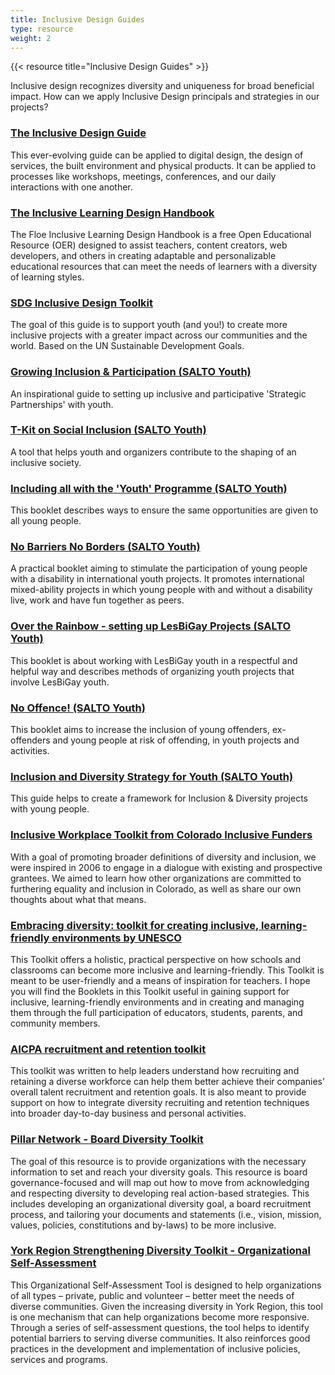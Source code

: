 ```yaml
---
title: Inclusive Design Guides
type: resource
weight: 2
---
```

{{< resource title="Inclusive Design Guides" >}}

<p class="resource-intro">Inclusive design recognizes diversity and uniqueness for broad beneficial impact. How can we apply Inclusive Design principals and strategies in our projects?</p>

### [The Inclusive Design Guide](https://guide.inclusivedesign.ca/)

This ever-evolving guide can be applied to digital design, the design of services, the built environment and physical products. It can be applied to processes like workshops, meetings, conferences, and our daily interactions with one another.

### [The Inclusive Learning Design Handbook](https://handbook.floeproject.org/)

The Floe Inclusive Learning Design Handbook is a free Open Educational Resource (OER) designed to assist teachers, content creators, web developers, and others in creating adaptable and personalizable educational resources that can meet the needs of learners with a diversity of learning styles.

### [SDG Inclusive Design Toolkit](https://research.tigweb.org/cristian/sdgid/)

The goal of this guide is to support youth (and you!) to create more inclusive projects with a greater impact across our communities and the world. Based on the UN Sustainable Development Goals.

### [Growing Inclusion & Participation (SALTO Youth)](https://www.salto-youth.net/downloads/4-17-3094/GrowingInclusionParticipation.pdf)

An inspirational guide to setting up inclusive and participative 'Strategic Partnerships' with youth.

### [T-Kit on Social Inclusion (SALTO Youth)](https://www.salto-youth.net/downloads/4-17-402/tkit%20Social%20Inclusion.pdf)

A tool that helps youth and organizers contribute to the shaping of an inclusive society.

### [Including all with the 'Youth' Programme (SALTO Youth)](https://www.salto-youth.net/downloads/4-17-801/IncludingAll.pdf])

This booklet describes ways to ensure the same opportunities are given to all young people.

### [No Barriers No Borders (SALTO Youth)](https://www.salto-youth.net/rc/inclusion/inclusionpublications/nobarriers/)

A practical booklet aiming to stimulate the participation of young people with a disability in international youth projects. It promotes international mixed-ability projects in which young people with and without a disability live, work and have fun together as peers.

### [Over the Rainbow - setting up LesBiGay Projects (SALTO Youth)](https://www.salto-youth.net/rc/inclusion/inclusionpublications/overtherainbow/)

This booklet is about working with LesBiGay youth in a respectful and helpful way and describes methods of organizing youth projects that involve LesBiGay youth.

### [No Offence! (SALTO Youth)](https://www.salto-youth.net/rc/inclusion/inclusionpublications/nooffence/)

This booklet aims to increase the inclusion of young offenders, ex-offenders and young people at risk of offending, in youth projects and activities.

### [Inclusion and Diversity Strategy for Youth (SALTO Youth)](https://www.salto-youth.net/downloads/4-17-3103/InclusionAndDiversityStrategy.pdf)

This guide helps to create a framework for Inclusion & Diversity projects with young people.

### [Inclusive Workplace Toolkit from Colorado Inclusive Funders](http://www.coloradoinclusivefunders.org/uploads/1/1/5/0/11506731/inclusive_workplace_toolkit.pdf)

With a goal of promoting broader definitions of diversity and inclusion, we were inspired in 2006 to engage in a dialogue with existing and prospective grantees. We aimed to learn how other organizations are committed to furthering equality and inclusion in Colorado, as well as share our own thoughts about what that means.

### [Embracing diversity: toolkit for creating inclusive, learning-friendly environments by UNESCO](http://unesdoc.unesco.org/images/0013/001375/137522e.pdf)

This Toolkit offers a holistic, practical perspective on how schools and classrooms can become more inclusive and learning-friendly. This Toolkit is meant to be user-friendly and a means of inspiration for teachers. I hope you will find the Booklets in this Toolkit useful in gaining support for inclusive, learning-friendly environments and in creating and managing them through the full participation of educators, students, parents, and community members.

### [AICPA recruitment and retention toolkit](http://www.aicpa.org/Career/DiversityInitiatives/DownloadableDocuments/Recruitment-Retention-Toolkit.pdf )

This toolkit was written to help leaders understand how recruiting and retaining a diverse workforce can help them better achieve their companies’ overall talent recruitment and retention goals. It is also meant to provide support on how to integrate diversity recruiting and retention techniques into broader day-to-day business and personal activities.

### [Pillar Network - Board Diversity Toolkit](http://www.pillarnonprofit.ca/sites/default/files/resources/pillartoolkit_boarddiversity_05.pdf)

The goal of this resource is to provide organizations with the necessary information to set and reach your diversity goals. This resource is board governance-focused and will map out how to move from acknowledging and respecting diversity to developing real action-based strategies. This includes developing an organizational diversity goal, a board recruitment process, and tailoring your documents and statements (i.e., vision, mission, values, policies, constitutions and by-laws) to be more inclusive.

### [York Region Strengthening Diversity Toolkit - Organizational Self-Assessment](http://www.yorkwelcome.ca/wps/wcm/connect/immigration/b4fd0295-4f20-4941-8a6e-e1cc76d30a2e/SelfAssessmentTool.pdf?MOD=AJPERES)

This Organizational Self-Assessment Tool is designed to help organizations of all types – private, public and volunteer – better meet the needs of diverse communities. Given the increasing diversity in York Region, this tool is one mechanism that can help organizations become more responsive. Through a series of self-assessment questions, the tool helps to identify potential barriers to serving diverse communities. It also reinforces good practices in the development and implementation of inclusive policies, services and programs.
